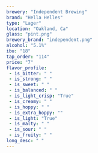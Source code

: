 ```yaml
---
brewery: "Independent Brewing"
brand: "Hella Helles"
type: "Lager"
location: "Oakland, Ca"
glass: "pint.png"
brewery_brand: "independent.png"
alcohol: "5.1%"
ibu: "18"
tap_order: "114"
price: "7"
flavor_profile:
 - is_bitter: " "
 - is_strong: " "
 - is_sweet: " "
 - is_balanced: " "
 - is_light_crisp: "True"
 - is_creamy: " "
 - is_hoppy: " "
 - is_extra_hoppy: ""
 - is_light: "True"
 - is_malty: " "
 - is_sour: " "
 - is_fruity: " "
long_desc: " "
---
```


